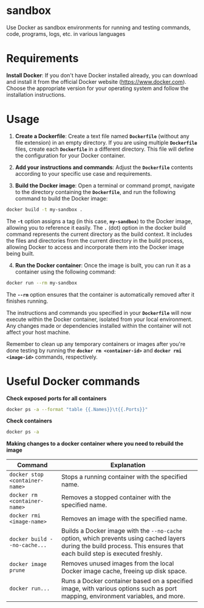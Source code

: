 # sandbox

Use Docker as sandbox environments for running and testing commands, code, programs, logs, etc. in various languages

# Requirements

**Install Docker**: If you don't have Docker installed already, you can download and install it from the official Docker website (https://www.docker.com). Choose the appropriate version for your operating system and follow the installation instructions.

# Usage

1. **Create a Dockerfile**: Create a text file named **`Dockerfile`** (without any file extension) in an empty directory. If you are using multiple **`Dockerfile`** files, create each **`Dockerfile`** in a different directory. This file will define the configuration for your Docker container.

2. **Add your instructions and commands**: Adjust the **`Dockerfile`** contents according to your specific use case and requirements.

3. **Build the Docker image**: Open a terminal or command prompt, navigate to the directory containing the **`Dockerfile`**, and run the following command to build the Docker image:

```bash
docker build -t my-sandbox .
```

The **`-t`** option assigns a tag (in this case, **`my-sandbox`**) to the Docker image, allowing you to reference it easily. The **`.`** (dot) option in the docker build command represents the current directory as the build context. It includes the files and directories from the current directory in the build process, allowing Docker to access and incorporate them into the Docker image being built.

4. **Run the Docker container**: Once the image is built, you can run it as a container using the following command:

```bash
docker run --rm my-sandbox
```

The **`--rm`** option ensures that the container is automatically removed after it finishes running.

The instructions and commands you specified in your **`Dockerfile`** will now execute within the Docker container, isolated from your local environment. Any changes made or dependencies installed within the container will not affect your host machine.

Remember to clean up any temporary containers or images after you're done testing by running the **`docker rm <container-id>`** and **`docker rmi <image-id>`** commands, respectively.

# Useful Docker commands 

**Check exposed ports for all containers**

```bash
docker ps -a --format "table {{.Names}}\t{{.Ports}}"
```

**Check containers**

```bash
docker ps -a
```

**Making changes to a docker container where you need to rebuild the image**

| Command | Explanation |
---|---
| `docker stop <container-name>` | Stops a running container with the specified name. |
| `docker rm <container-name>` | Removes a stopped container with the specified name. |
| `docker rmi <image-name>` | Removes an image with the specified name. |
| `docker build --no-cache...` | Builds a Docker image with the `--no-cache` option, which prevents using cached layers during the build process. This ensures that each build step is executed freshly. |
| `docker image prune` | Removes unused images from the local Docker image cache, freeing up disk space. |
| `docker run...` | Runs a Docker container based on a specified image, with various options such as port mapping, environment variables, and more. |
